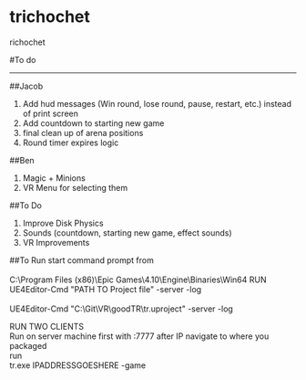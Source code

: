 # trichochet
richochet 

#To do

----------


##Jacob 
1. Add hud messages (Win round, lose round, pause, restart, etc.) instead of print screen
2. Add countdown to starting new game
3. final clean up of arena positions
4. Round timer expires logic


##Ben
1. Magic + Minions
2. VR Menu for selecting them

##To Do
1.	Improve Disk Physics
2.	Sounds (countdown, starting new game, effect sounds)
3.	VR Improvements

##To Run
start command prompt from<br><br>
C:\Program Files (x86)\Epic Games\4.10\Engine\Binaries\Win64
RUN
UE4Editor-Cmd "PATH TO Project file" -server -log<br><br>
UE4Editor-Cmd "C:\Git\VR\goodTR\tr.uproject" -server -log

RUN TWO CLIENTS<br>
Run on server machine first with :7777 after IP
navigate to where you packaged<br>
run<br>
tr.exe IPADDRESSGOESHERE -game
